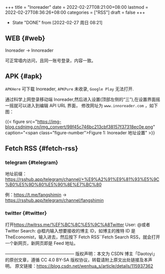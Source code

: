 +++
title = "Inoreader"
date = 2022-02-27T08:21:00+08:00
lastmod = 2022-02-27T08:36:26+08:00
categories = ["RSS"]
draft = false
+++

-   State "DONE"       from              <span class="timestamp-wrapper"><span class="timestamp">[2022-02-27 周日 08:21]</span></span>


## WEB {#web}

Inoreader -&gt; Innoreader

可正常墙内访问，且同一账号登录，内容一致。


## APK {#apk}

`APKHere` 可下载 Inoreader, `APKPure` 未收录, `Google Play` 无法打开.

通过科学上网登录移动端 Inoreader,然后进入设置(顶部左侧的“三”),在设置界面摇一摇就可以进入到编辑 API URL 界面， 修改网址为 `www.innoreader.com` ，如下图：

{{< figure src="https://img-blog.csdnimg.cn/img_convert/98f45c746bc213cbf38157f37318ec0e.png" caption="<span class=\"figure-number\">Figure 1: </span>Inoreader 地址设置" >}}


## Fetch RSS {#fetch-rss}


### telegram {#telegram}

地址前缀：<https://rsshub.app/telegram/channel/+%E9%A2%91%E9%81%93%E5%9C%B0%E5%9D%80%E5%90%8E%E7%BC%80>

例：<https://t.me/fangshimin> -&gt; <https://rsshub.app/telegram/channel/fangshimin>


### twitter {#twitter}

打开<https://twitrss.me/%EF%BC%8C%E5%9C%A8Twitter> User: @或者 Twitter Search: @框内输入想要接收的博主 ID，如博主的推特 ID 是 TheEconomist，输入进去，然后按下 Fetch RSS\`\`Fetch Search RSS，就会打开一个新网页，新网页即是 Feed 地址。

————————————————
版权声明：本文为 CSDN 博主「Daotoyi」的原创文章，遵循 CC 4.0 BY-SA 版权协议，转载请附上原文出处链接及本声明。
原文链接：<https://blog.csdn.net/wenhua_s/article/details/115937362>